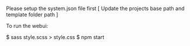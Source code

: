 Please setup the system.json file first
[ Update the projects base path and template folder path ]

To run the webui:

$ sass style.scss > style.css
$ npm start
